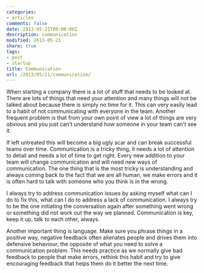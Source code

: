 ```yaml
---
categories:
- articles
comments: false
date: 2013-05-21T00:00:00Z
description: communication
modified: 2013-05-21
share: true
tags:
- post
- startup
title: Communication
url: /2013/05/21/communication/
---
```


When starting a company there is a lot of stuff that needs to be looked
at. There are lots of things that need your attention and many things
will not be talked about because there is simply no time for it. This can
very easily lead to a habit of not communicating with everyone in the
team. Another frequent problem is that from your own point of view a lot
of things are very obvious and you just can't understand how someone in
your team can't see it.

If left untreated this will become a big ugly scar and can break
successful teams over time. Communication is a tricky thing, it needs a
lot of attention to detail and needs a lot of time to get right. Every
new addition to your team will change communication and will need new
ways of communication. The one thing that is the most tricky is
understanding and always coming back to the fact that we are all human,
we make errors and it is often hard to talk with someone who you think
is in the wrong.

I always try to address communication issues by asking myself what can I
do to fix this, what can I do to address a lack of communication. I
always try to be the one initiating the conversation again after
something went wrong or something did not work out the way we planned.
Communication is key, keep it up, talk to each other, always.

Another important thing is language. Make sure you phrase things in a
positive way, negative feedback often alienates people and drives them
into defensive behaviour, the opposite of what you need to solve a
communication problem. This needs practice as we normally give bad
feedback to people that make errors, rethink this habit and try to give
encouraging feedback that helps them do it better the next time.
